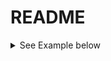 # README


<details>
  <summary> See Example below </summary>
    *To build [signal-collection](signal-collection) module:*
  
      ```shell
      $ .gradlew :signal-collection
      ```
</details>
